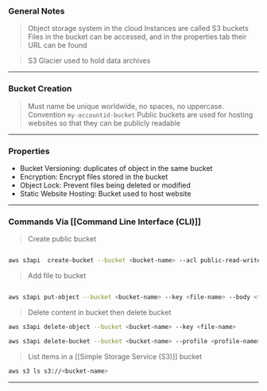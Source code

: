 
### General Notes

> Object storage system in the cloud
> Instances are called S3 buckets
> Files in the bucket can be accessed, and in the properties tab their URL can be found

> S3 Glacier used to hold data archives


___

### Bucket Creation

> Must name be unique worldwide, no spaces, no uppercase. Convention `my-accountid-bucket`
> Public buckets are used for hosting websites so that they can be publicly readable

___

### Properties

*  Bucket Versioning: duplicates of object in the same bucket 
*  Encryption: Encrypt files stored in the bucket
*  Object Lock: Prevent files being deleted or modified
*  Static Website Hosting: Bucket used to host website

___

### Commands Via [[Command Line Interface (CLI)]]


> Create public bucket 
``` bash

aws s3api  create-bucket --bucket <bucket-name> --acl public-read-write --region <region> --profile <profile-name>
```

> Add file to bucket
``` bash

aws s3api put-object --bucket <bucket-name> --key <file-name> --body <file-path> --profile <profile-name>
```

> Delete content in bucket then delete bucket

``` bash
aws s3api delete-object --bucket <bucket-name> --key <file-name>
```

``` bash
aws s3api delete-bucket --bucket <bucket-name> --profile <profile-name>
```

> List items in a [[Simple Storage Service (S3)]] bucket
```bash
aws s3 ls s3://<bucket-name>
```

___
